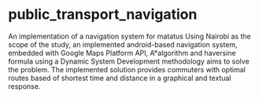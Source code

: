 # public_transport_navigation
An implementation of a navigation system for matatus 
Using Nairobi as the scope of the study, an implemented android-based navigation system, embedded with Google Maps Platform API, A*algorithm and haversine formula using a Dynamic System Development methodology aims to solve the problem. The implemented solution provides commuters with optimal routes based of shortest time and distance in a graphical and textual response.
